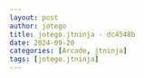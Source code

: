 ```yaml
---
layout: post
author: jotego
title: jotego.jtninja - dc4548b
date: 2024-09-20
categories: [Arcade, jtninja]
tags: [jotego.jtninja]
---
```


